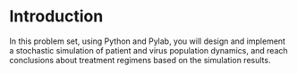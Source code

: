 # Introduction

In this problem set, using Python and Pylab, you will design and implement a stochastic
simulation of patient and virus population dynamics, and reach conclusions about treatment
regimens based on the simulation results.
